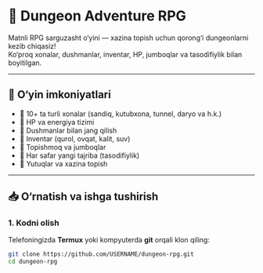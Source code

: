# 🏰 Dungeon Adventure RPG

Matnli RPG sarguzasht o‘yini — xazina topish uchun qorong‘i dungeonlarni kezib chiqasiz!  
Ko‘proq xonalar, dushmanlar, inventar, HP, jumboqlar va tasodifiylik bilan boyitilgan.

---

## 🚀 O‘yin imkoniyatlari
- 🔹 10+ ta turli xonalar (sandiq, kutubxona, tunnel, daryo va h.k.)
- 🔹 HP va energiya tizimi
- 🔹 Dushmanlar bilan jang qilish
- 🔹 Inventar (qurol, ovqat, kalit, suv)
- 🔹 Topishmoq va jumboqlar
- 🔹 Har safar yangi tajriba (tasodifiylik)
- 🔹 Yutuqlar va xazina topish

---

## 📥 O‘rnatish va ishga tushirish

### 1. Kodni olish
Telefoningizda **Termux** yoki kompyuterda **git** orqali klon qiling:

```bash
git clone https://github.com/USERNAME/dungeon-rpg.git
cd dungeon-rpg

